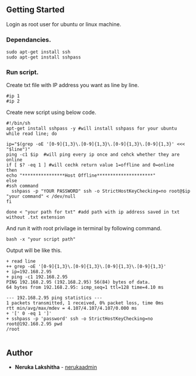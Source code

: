 

## Getting Started
Login as root user for ubuntu or linux machine.

### Dependancies.


```
sudo apt-get install ssh 
sudo apt-get install sshpass
```

### Run script.

Create txt file with IP address you want as line by line.
```
#ip 1
#ip 2

```
Create new script using below code.


```
#!/bin/sh
apt-get install sshpass -y #will install sshpass for your ubuntu
while read line; do

ip="$(grep -oE '[0-9]{1,3}\.[0-9]{1,3}\.[0-9]{1,3}\.[0-9]{1,3}' <<< "$line")"
ping -c1 $ip  #will ping every ip once and cehck whether they are  online
if [ $? -eq 1 ] #will cechk return value 1=offline and 0=online
then
echo "****************Host Offline*********************"
else
#ssh command
  sshpass -p "YOUR PASSWORD" ssh -o StrictHostKeyChecking=no root@$ip "your command" < /dev/null
fi

done < "your path for txt" #add path with ip address saved in txt without .txt extension
```


And run it with root privilage in terminal by following command.

```
bash -x "your script path"
```

Output will be like this.

```
+ read line
++ grep -oE '[0-9]{1,3}\.[0-9]{1,3}\.[0-9]{1,3}\.[0-9]{1,3}'
+ ip=192.168.2.95
+ ping -c1 192.168.2.95
PING 192.168.2.95 (192.168.2.95) 56(84) bytes of data.
64 bytes from 192.168.2.95: icmp_seq=1 ttl=128 time=4.10 ms

--- 192.168.2.95 ping statistics ---
1 packets transmitted, 1 received, 0% packet loss, time 0ms
rtt min/avg/max/mdev = 4.107/4.107/4.107/0.000 ms
+ '[' 0 -eq 1 ']'
+ sshpass -p 'password' ssh -o StrictHostKeyChecking=no root@192.168.2.95 pwd 
/root


```





## Author

* **Neruka Lakshitha**  - [nerukaadmin](https://github.com/nerukaadmin)
